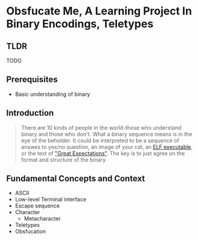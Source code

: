# Obsfucate Me, A Learning Project In Binary Encodings, Teletypes
## TLDR 
TODO
## Prerequisites
- Basic understanding of binary
## Introduction
> There are 10 kinds of people in the world-those who understand binary and those who don't.
What a binary sequence means is in the eye of the beholder. It could be interpreted to be a sequence of answes to yes/no question, an image of your cat, an [ELF executable](https://en.wikipedia.org/wiki/Executable_and_Linkable_Format), or the text of ["Great Expectations"](https://en.wikipedia.org/wiki/Great_Expectations). The key is to just agree on the format and structure of the binary.

## Fundamental Concepts and Context
- ASCII
- Low-level Terminal interface
- Escape sequence
- Character
  - Metacharacter
- Teletypes
- Obsfucation